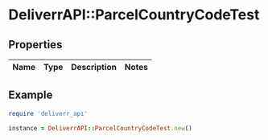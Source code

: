 # DeliverrAPI::ParcelCountryCodeTest

## Properties

| Name | Type | Description | Notes |
| ---- | ---- | ----------- | ----- |

## Example

```ruby
require 'deliverr_api'

instance = DeliverrAPI::ParcelCountryCodeTest.new()
```

